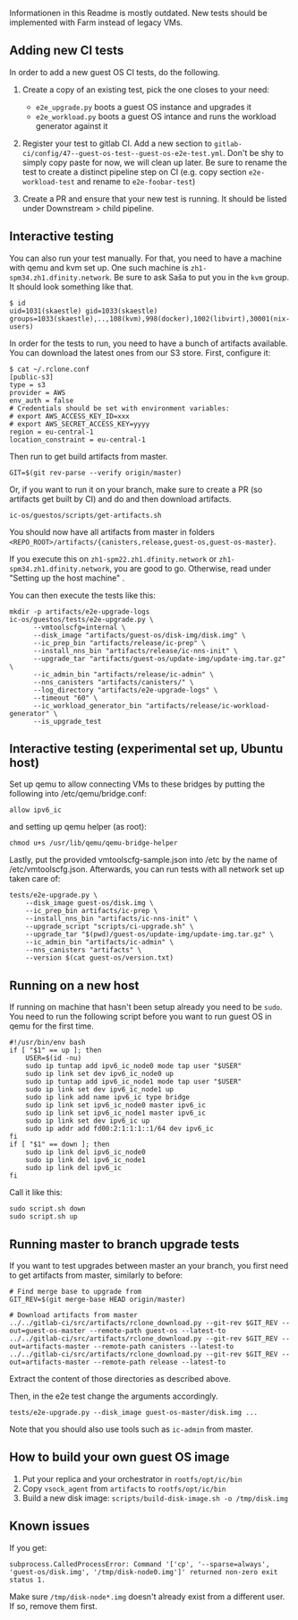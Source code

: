 Informationen in this Readme is mostly outdated. 
New tests should be implemented with Farm instead of legacy VMs.

Adding new CI tests
----------

In order to add a new guest OS CI tests, do the following.

 1. Create a copy of an existing test, pick the one closes to your need:
    - `e2e_upgrade.py` boots a guest OS instance and upgrades it
    - `e2e_workload.py` boots a guest OS intance and runs the workload generator against it

 2. Register your test to gitlab CI. Add a new section to
    `gitlab-ci/config/47--guest-os-test--guest-os-e2e-test.yml`. Don't be shy to
    simply copy paste for now, we will clean up later. Be sure to rename the test to create
    a distinct pipeline step on CI (e.g. copy section `e2e-workload-test` and rename
    to `e2e-foobar-test`)

 3. Create a PR and ensure that your new test is running. It should be listed under Downstream >
    child pipeline.


Interactive testing
----------

You can also run your test manually. For that, you need to have a machine with qemu and kvm
set up. One such machine is `zh1-spm34.zh1.dfinity.network`. Be sure to ask Saša to put you in
the `kvm` group. It should look something like that.

    $ id
    uid=1031(skaestle) gid=1033(skaestle) groups=1033(skaestle),..,108(kvm),998(docker),1002(libvirt),30001(nix-users)


In order for the tests to run, you need to have a bunch of artifacts available. You can
download the latest ones from our S3 store. First, configure it:

    $ cat ~/.rclone.conf
    [public-s3]
    type = s3
    provider = AWS
    env_auth = false
    # Credentials should be set with environment variables:
    # export AWS_ACCESS_KEY_ID=xxx
    # export AWS_SECRET_ACCESS_KEY=yyyy
    region = eu-central-1
    location_constraint = eu-central-1

Then run to get build artifacts from master.

    GIT=$(git rev-parse --verify origin/master)

Or, if you want to run it on your branch, make sure to create a PR (so artifacts get built by CI) and do and then download artifacts.

    ic-os/guestos/scripts/get-artifacts.sh

You should now have all artifacts from master in folders `<REPO_ROOT>/artifacts/{canisters,release,guest-os,guest-os-master}`.

If you execute this on `zh1-spm22.zh1.dfinity.network` or `zh1-spm34.zh1.dfinity.network`, you are good to go. Otherwise, read under "Setting up the host machine" .

You can then execute the tests like this:

    mkdir -p artifacts/e2e-upgrade-logs
    ic-os/guestos/tests/e2e-upgrade.py \
          --vmtoolscfg=internal \
          --disk_image "artifacts/guest-os/disk-img/disk.img" \
          --ic_prep_bin "artifacts/release/ic-prep" \
          --install_nns_bin "artifacts/release/ic-nns-init" \
          --upgrade_tar "artifacts/guest-os/update-img/update-img.tar.gz" \
          --ic_admin_bin "artifacts/release/ic-admin" \
          --nns_canisters "artifacts/canisters/" \
          --log_directory "artifacts/e2e-upgrade-logs" \
          --timeout "60" \
          --ic_workload_generator_bin "artifacts/release/ic-workload-generator" \
          --is_upgrade_test


Interactive testing (experimental set up, Ubuntu host)
----------

Set up qemu to allow connecting VMs to these bridges by putting the following
into /etc/qemu/bridge.conf:

    allow ipv6_ic

and setting up qemu helper (as root):

    chmod u+s /usr/lib/qemu/qemu-bridge-helper

Lastly, put the provided vmtoolscfg-sample.json into /etc by the name of
/etc/vmtoolscfg.json. Afterwards, you can run tests with all network
set up taken care of:

    tests/e2e-upgrade.py \
        --disk_image guest-os/disk.img \
        --ic_prep_bin artifacts/ic-prep \
        --install_nns_bin "artifacts/ic-nns-init" \
        --upgrade_script "scripts/ci-upgrade.sh" \
        --upgrade_tar "$(pwd)/guest-os/update-img/update-img.tar.gz" \
        --ic_admin_bin "artifacts/ic-admin" \
        --nns_canisters "artifacts" \
        --version $(cat guest-os/version.txt)

Running on a new host
----------

If running on machine that hasn't been setup already you need to be `sudo`.
You need to run the following script before you want to run guest OS in qemu for the first time.

    #!/usr/bin/env bash
    if [ "$1" == up ]; then
        USER=$(id -nu)
        sudo ip tuntap add ipv6_ic_node0 mode tap user "$USER"
        sudo ip link set dev ipv6_ic_node0 up
        sudo ip tuntap add ipv6_ic_node1 mode tap user "$USER"
        sudo ip link set dev ipv6_ic_node1 up
        sudo ip link add name ipv6_ic type bridge
        sudo ip link set ipv6_ic_node0 master ipv6_ic
        sudo ip link set ipv6_ic_node1 master ipv6_ic
        sudo ip link set dev ipv6_ic up
        sudo ip addr add fd00:2:1:1:1::1/64 dev ipv6_ic
    fi
    if [ "$1" == down ]; then
        sudo ip link del ipv6_ic_node0
        sudo ip link del ipv6_ic_node1
        sudo ip link del ipv6_ic
    fi

Call it like this:

    sudo script.sh down
    sudo script.sh up


Running master to branch upgrade tests
----------

If you want to test upgrades between master an your branch, you first
need to get artifacts from master, similarly to before:

    # Find merge base to upgrade from
    GIT_REV=$(git merge-base HEAD origin/master)

    # Download artifacts from master
    ../../gitlab-ci/src/artifacts/rclone_download.py --git-rev $GIT_REV --out=guest-os-master --remote-path guest-os --latest-to
    ../../gitlab-ci/src/artifacts/rclone_download.py --git-rev $GIT_REV --out=artifacts-master --remote-path canisters --latest-to
    ../../gitlab-ci/src/artifacts/rclone_download.py --git-rev $GIT_REV --out=artifacts-master --remote-path release --latest-to

Extract the content of those directories as described above.

Then, in the e2e test change the arguments accordingly.

    tests/e2e-upgrade.py --disk_image guest-os-master/disk.img ...

Note that you should also use tools such as `ic-admin` from master.


How to build your own guest OS image
----------

 1. Put your replica and your orchestrator in `rootfs/opt/ic/bin`
 2. Copy `vsock_agent` from `artifacts` to `rootfs/opt/ic/bin`
 2. Build a new disk image: `scripts/build-disk-image.sh -o /tmp/disk.img`


Known issues
----------

If you get:

    subprocess.CalledProcessError: Command '['cp', '--sparse=always', 'guest-os/disk.img', '/tmp/disk-node0.img']' returned non-zero exit status 1.

Make sure `/tmp/disk-node*.img` doesn't already exist from a different user. If so, remove them first.
